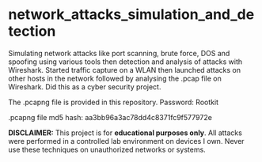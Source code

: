 # network_attacks_simulation_and_detection
Simulating network attacks like port scanning, brute force, DOS and spoofing using various tools then detection and analysis of attacks with Wireshark.
Started traffic capture on a WLAN then launched attacks on other hosts in the network followed by analysing the .pcap file on Wireshark.
Did this as a cyber security project.

The .pcapng file is provided in this repository.
Password: Rootkit

.pcapng file md5 hash: aa3bb96a3ac78dd4c8371fc9f577972e

**DISCLAIMER:** This project is for **educational purposes only**. All attacks were performed in a controlled lab environment on devices I own. Never use these techniques on unauthorized networks or systems.
